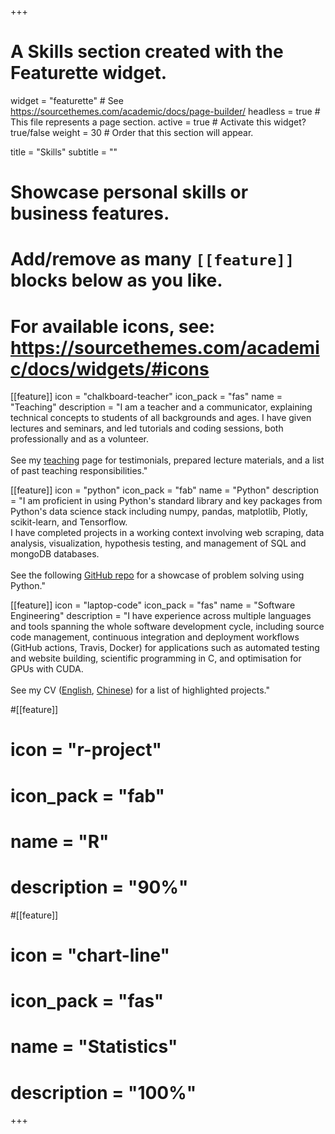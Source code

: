 +++
# A Skills section created with the Featurette widget.
widget = "featurette"  # See https://sourcethemes.com/academic/docs/page-builder/
headless = true  # This file represents a page section.
active = true  # Activate this widget? true/false
weight = 30  # Order that this section will appear.

title = "Skills"
subtitle = ""

# Showcase personal skills or business features.
# Add/remove as many `[[feature]]` blocks below as you like.
# For available icons, see: https://sourcethemes.com/academic/docs/widgets/#icons

[[feature]]
  icon = "chalkboard-teacher"
  icon_pack = "fas"
  name = "Teaching"
  description = "I am a teacher and a communicator, explaining technical concepts to students of all backgrounds and ages. I have given lectures and seminars, and led tutorials and coding sessions, both professionally and as a volunteer. <br><br> See my [teaching](./teaching/) page for testimonials, prepared lecture materials, and a list of past teaching responsibilities."

[[feature]]
  icon = "python"
  icon_pack = "fab"
  name = "Python"
  description = "I am proficient in using Python's standard library and key packages from Python's data science stack including numpy, pandas, matplotlib, Plotly, scikit-learn, and Tensorflow. <br> I have completed projects in a working context involving web scraping, data analysis, visualization, hypothesis testing, and management of SQL and mongoDB databases. <br><br> See the following [GitHub repo](https://github.com/edwardmpearce/adventofcode) for a showcase of problem solving using Python."
  
[[feature]]
  icon = "laptop-code"
  icon_pack = "fas"
  name = "Software Engineering"
  description = "I have experience across multiple languages and tools spanning the whole software development cycle, including source code management, continuous integration and deployment workflows (GitHub actions, Travis, Docker) for applications such as automated testing and website building, scientific programming in C, and optimisation for GPUs with CUDA. <br><br> See my CV ([English](../files/encv20210104_twopage.pdf), [Chinese](../files/zhcv20200324.pdf)) for a list of highlighted projects."
  
#[[feature]]
#  icon = "r-project"
#  icon_pack = "fab"
#  name = "R"
#  description = "90%"
  
#[[feature]]
#  icon = "chart-line"
#  icon_pack = "fas"
#  name = "Statistics"
#  description = "100%"  


+++
